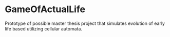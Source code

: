 # GameOfActualLife
Prototype of possible master thesis project that simulates evolution of early life based utilizing cellular automata.
